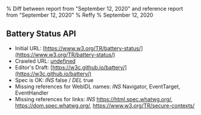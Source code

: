 % Diff between report from "September 12, 2020" and reference report from "September 12, 2020"
% Reffy
% September 12, 2020

## Battery Status API

- Initial URL: [https://www.w3.org/TR/battery-status/](https://www.w3.org/TR/battery-status/)
- Crawled URL: [undefined](undefined)
- Editor's Draft: [https://w3c.github.io/battery/](https://w3c.github.io/battery/)
- Spec is OK: *INS* false / *DEL* true
- Missing references for WebIDL names: *INS* Navigator, EventTarget, EventHandler
- Missing references for links: *INS* https://html.spec.whatwg.org/, https://dom.spec.whatwg.org/, https://www.w3.org/TR/secure-contexts/


